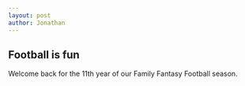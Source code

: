 ```yaml
---
layout: post
author: Jonathan
---
```

## Football is fun
Welcome back for the 11th year of our Family Fantasy Football season. 

